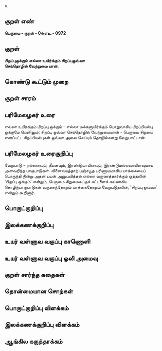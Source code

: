 உ

## குறள் எண் 

**பெருமை - குறள் - 0௯எஉ - 0972**

## குறள் 

**பிறப்புஒக்கும் எல்லா உயிர்க்கும் சிறப்புஒவ்வா  
செய்தொழில் வேற்றுமை யான்.** 

## கொண்டு கூட்டும் முறை


## குறள் சாரம் 


## பரிமேலழகர் உரை

எல்லா உயிர்க்கும் பிறப்பு ஒக்கும் - எல்லா மக்களுயிர்க்கும் பொதுவாகிய பிறப்பியல்பு ஒக்குமே யெனினும்; சிறப்பு ஒவ்வா செய்தொழில் வேற்றுமையான் - பெருமை சிறுமை எனப்பட்ட சிறப்பியல்புகள் ஒவ்வா அவை செய்யும் தொழில்களது வேறுபாட்டான்.

## பரிமேலழகர் உரைகுறிப்பு   

வேறுபாடு - நல்லனவும், தீயனவும், இரண்டுமாயினவும், இரண்டுமல்லவாயினவுமாய அளவறிந்த பாகுபாடுகள். வினைவயத்தாற் பஞ்சபூத பரிணாமமாகிய யாக்கையைப் பொருந்தி நின்று அதன் பயன் அனுபவித்தல் எல்லா வருணத்தார்க்கும் ஒத்தலின் 'பிறப்பு ஒக்கும்' என்றும், பெருமை சிறுமைகட்குக் கட்டளைக் கல்லாகிய தொழிற்பாகுபாடுகள் வருணந்தோறும் யாக்கைதோறும் வேறுபடுதலின், 'சிறப்பு ஒவ்வா' என்றும் கூறினார்.

## பொருட்குறிப்பு 


## இலக்கணக்குறிப்பு  


## உயர் வள்ளுவ வகுப்பு காணொளி


## உயர் வள்ளுவ வகுப்பு ஒலி அமைவு 

 
## குறள் சார்ந்த கதைகள் 


## தொன்மையான சொற்கள்


## பொருட்குறிப்பு விளக்கம்


## இலக்கணக்குறிப்பு விளக்கம்


## ஆங்கில கருத்தாக்கம் 



